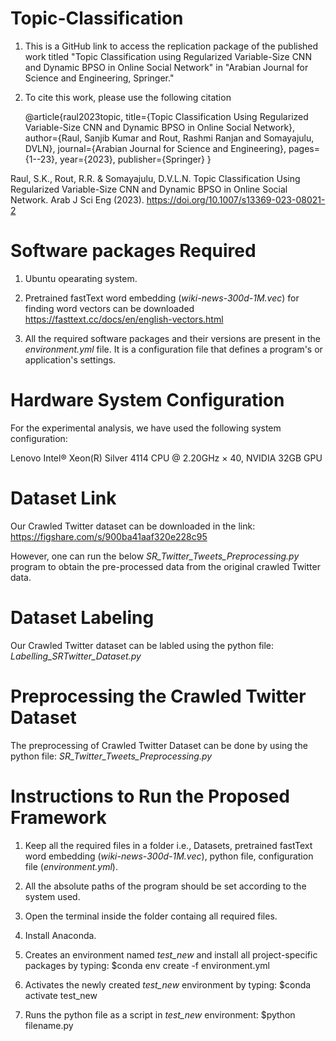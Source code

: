 # Topic-Classification
1. This is a GitHub link to access the replication package of the published work titled "Topic Classification using Regularized Variable-Size CNN and Dynamic BPSO in Online Social Network" in  "Arabian Journal for Science and Engineering, Springer."
2. To cite this work, please use the following citation

   @article{raul2023topic,
  title={Topic Classification Using Regularized Variable-Size CNN and Dynamic BPSO in Online Social Network},
  author={Raul, Sanjib Kumar and Rout, Rashmi Ranjan and Somayajulu, DVLN},
  journal={Arabian Journal for Science and Engineering},
  pages={1--23},
  year={2023},
  publisher={Springer}
}

Raul, S.K., Rout, R.R. & Somayajulu, D.V.L.N. Topic Classification Using Regularized Variable-Size CNN and Dynamic BPSO in Online Social Network. Arab J Sci Eng (2023). https://doi.org/10.1007/s13369-023-08021-2

# Software packages Required

1. Ubuntu opearating system.

2. Pretrained fastText word embedding (*wiki-news-300d-1M.vec*) for finding word vectors can be downloaded
  https://fasttext.cc/docs/en/english-vectors.html
  
3. All the required software packages and their versions are present in the *environment.yml* file. It is a configuration file that defines a program's or application's settings.

# Hardware System Configuration

For the experimental analysis, we have used the following system configuration:

Lenovo Intel® Xeon(R) Silver 4114 CPU @ 2.20GHz × 40, NVIDIA 32GB GPU

# Dataset Link

Our Crawled Twitter dataset can be downloaded in the link: https://figshare.com/s/900ba41aaf320e228c95

However, one can run the below *SR_Twitter_Tweets_Preprocessing.py* program to obtain the pre-processed data from the original crawled Twitter data.

# Dataset Labeling

Our Crawled Twitter dataset can be labled using the python file: *Labelling_SRTwitter_Dataset.py*

# Preprocessing the Crawled Twitter Dataset

The preprocessing of Crawled Twitter Dataset can be done by using the python file: *SR_Twitter_Tweets_Preprocessing.py*

# Instructions to Run the Proposed Framework

1. Keep all the required files in a folder i.e., Datasets, pretrained fastText word embedding (*wiki-news-300d-1M.vec*), python file, configuration        file (*environment.yml*).

2. All the absolute paths of the program should be set according to the system used.

3. Open the terminal inside the folder containg all required files.

4. Install Anaconda.

5. Creates an environment named *test_new* and install all project-specific packages by typing:
  $conda env create -f environment.yml
  
6. Activates the newly created *test_new* environment by typing:
  $conda activate test_new
  
7. Runs the python file as a script in *test_new* environment:
  $python filename.py
